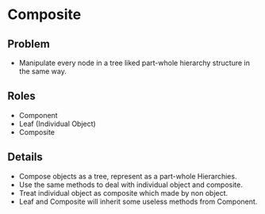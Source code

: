 # Composite

## Problem

* Manipulate every node in a tree liked part-whole hierarchy structure in the same way.

## Roles

* Component
* Leaf (Individual Object)
* Composite

## Details

* Compose objects as a tree, represent as a part-whole Hierarchies.
* Use the same methods to deal with individual object and composite.
* Treat individual object as composite which made by non object.
* Leaf and Composite will inherit some useless methods from Component.
